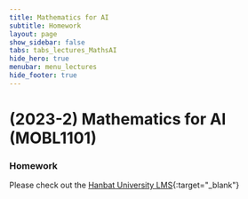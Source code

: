 ```yaml
---
title: Mathematics for AI
subtitle: Homework
layout: page
show_sidebar: false
tabs: tabs_lectures_MathsAI
hide_hero: true
menubar: menu_lectures
hide_footer: true
---
```


# (2023-2) Mathematics for AI (MOBL1101)

### Homework

Please check out the [Hanbat University LMS](https://cyber.hanbat.ac.kr){:target="_blank"}

